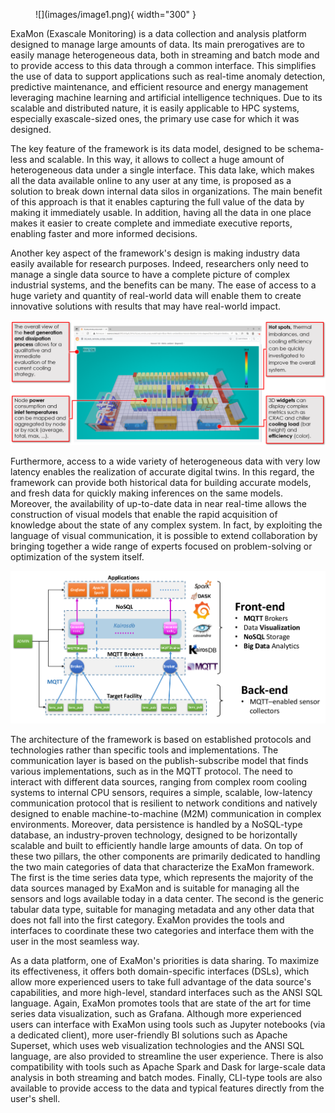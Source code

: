 <figure markdown>
  ![](images/image1.png){ width="300" }
</figure>

ExaMon (Exascale Monitoring) is a data collection and analysis platform designed to manage large amounts of data. Its main prerogatives are to easily manage heterogeneous data, both in streaming and batch mode and to provide access to this data through a common interface. This simplifies the use of data to support applications such as real-time anomaly detection, predictive maintenance, and efficient resource and energy management leveraging machine learning and artificial intelligence techniques. Due to its scalable and distributed nature, it is easily applicable to HPC systems, especially exascale-sized ones, the primary use case for which it was designed.

The key feature of the framework is its data model, designed to be schema-less and scalable. In this way, it allows to collect a huge amount of heterogeneous data under a single interface. This data lake, which makes all the data available online to any user at any time, is proposed as a solution to break down internal data silos in organizations. The main benefit of this approach is that it enables capturing the full value of the data by making it immediately usable. In addition, having all the data in one place makes it easier to create complete and immediate executive reports, enabling faster and more informed decisions.

Another key aspect of the framework's design is making industry data easily available for research purposes. Indeed, researchers only need to manage a single data source to have a complete picture of complex industrial systems, and the benefits can be many. The ease of access to a huge variety and quantity of real-world data will enable them to create innovative solutions with results that may have real-world impact.

![](images/image13.png)

Furthermore, access to a wide variety of heterogeneous data with very low latency enables the realization of accurate digital twins. In this regard, the framework can provide both historical data for building accurate models, and fresh data for quickly making inferences on the same models. Moreover, the availability of up-to-date data in near real-time allows the construction of visual models that enable the rapid acquisition of knowledge about the state of any complex system. In fact, by exploiting the language of visual communication, it is possible to extend collaboration by bringing together a wide range of experts focused on problem-solving or optimization of the system itself.

![](images/image3.png)

The architecture of the framework is based on established protocols and technologies rather than specific tools and implementations. The communication layer is based on the publish-subscribe model that finds various implementations, such as in the MQTT protocol. The need to interact with different data sources, ranging from complex room cooling systems to internal CPU sensors, requires a simple, scalable, low-latency communication protocol that is resilient to network conditions and natively designed to enable machine-to-machine (M2M) communication in complex environments. Moreover, data persistence is handled by a NoSQL-type database, an industry-proven technology, designed to be horizontally scalable and built to efficiently handle large amounts of data. On top of these two pillars, the other components are primarily dedicated to handling the two main categories of data that characterize the ExaMon framework. The first is the time series data type, which represents the majority of the data sources managed by ExaMon and is suitable for managing all the sensors and logs available today in a data center. The second is the generic tabular data type, suitable for managing metadata and any other data that does not fall into the first category. ExaMon provides the tools and interfaces to coordinate these two categories and interface them with the user in the most seamless way.

As a data platform, one of ExaMon's priorities is data sharing. To maximize its effectiveness, it offers both domain-specific interfaces (DSLs), which allow more experienced users to take full advantage of the data source's capabilities, and more high-level, standard interfaces such as the ANSI SQL language. Again, ExaMon promotes tools that are state of the art for time series data visualization, such as Grafana. Although more experienced users can interface with ExaMon using tools such as Jupyter notebooks (via a dedicated client), more user-friendly BI solutions such as Apache Superset, which uses web visualization technologies and the ANSI SQL language, are also provided to streamline the user experience. There is also compatibility with tools such as Apache Spark and Dask for large-scale data analysis in both streaming and batch modes. Finally, CLI-type tools are also available to provide access to the data and typical features directly from the user's shell.